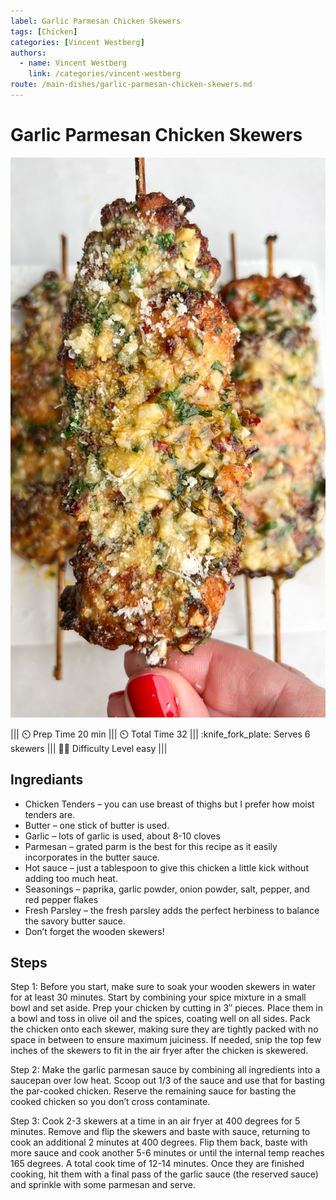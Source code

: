 ```yaml
---
label: Garlic Parmesan Chicken Skewers
tags: [Chicken]
categories: [Vincent Westberg]
authors:
  - name: Vincent Westberg
    link: /categories/vincent-westberg
route: /main-dishes/garlic-parmesan-chicken-skewers.md
---
```



# Garlic Parmesan Chicken Skewers
![juicy chicken pieces that are basted in the most deletable garlic parmesan butter sauce.](/static/banners/gpchicken.jpg)

||| :timer_clock: Prep Time
20 min
||| :timer_clock: Total Time
32
||| :knife_fork_plate: Serves
6 skewers
||| :cook: Difficulty Level
easy
|||

## Ingrediants

   - Chicken Tenders – you can use breast of thighs but I prefer how moist tenders are.
   - Butter – one stick of butter is used.
   - Garlic – lots of garlic is used, about 8-10 cloves
   - Parmesan – grated parm is the best for this recipe as it easily incorporates in the butter sauce.
   - Hot sauce – just a tablespoon to give this chicken a little kick without adding too much heat.
   - Seasonings – paprika, garlic powder, onion powder, salt, pepper, and red pepper flakes
   - Fresh Parsley – the fresh parsley adds the perfect herbiness to balance the savory butter sauce.
   - Don’t forget the wooden skewers!




## Steps

Step 1: Before you start, make sure to soak your wooden skewers in water for at least 30 minutes. Start by combining your spice mixture in a small bowl and set aside. Prep your chicken by cutting in 3″ pieces. Place them in a bowl and toss in olive oil and the spices, coating well on all sides. Pack the chicken onto each skewer, making sure they are tightly packed with no space in between to ensure maximum juiciness. If needed, snip the top few inches of the skewers to fit in the air fryer after the chicken is skewered.

Step 2: Make the garlic parmesan sauce by combining all ingredients into a saucepan over low heat. Scoop out 1/3 of the sauce and use that for basting the par-cooked chicken. Reserve the remaining sauce for basting the cooked chicken so you don’t cross contaminate.  

Step 3: Cook 2-3 skewers at a time in an air fryer at 400 degrees for 5 minutes. Remove and flip the skewers and baste with sauce, returning to cook an additional 2 minutes at 400 degrees. Flip them back, baste with more sauce and cook another 5-6 minutes or until the internal temp reaches 165 degrees. A total cook time of 12-14 minutes. Once they are finished cooking, hit them with a final pass of the garlic sauce (the reserved sauce) and sprinkle with some parmesan and serve.
